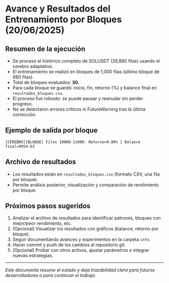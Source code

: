 # Avance y Resultados del Entrenamiento por Bloques (20/06/2025)

## Resumen de la ejecución
- Se procesó el histórico completo de SOLUSDT (29,880 filas) usando el cerebro adaptativo.
- El entrenamiento se realizó en bloques de 1,000 filas (último bloque de 880 filas).
- Total de bloques evaluados: **30**.
- Para cada bloque se guardó: inicio, fin, retorno (%) y balance final en `resultados_bloques.csv`.
- El proceso fue robusto: se puede pausar y reanudar sin perder progreso.
- No se detectaron errores críticos ni FutureWarning tras la última corrección.

## Ejemplo de salida por bloque
```
[CEREBRO][BLOQUE] Filas 10000-11000: Retorno=0.00% | Balance final=9954.63
```

## Archivo de resultados
- Los resultados están en `resultados_bloques.csv` (formato CSV, una fila por bloque).
- Permite análisis posterior, visualización y comparación de rendimiento por bloque.

## Próximos pasos sugeridos
1. Analizar el archivo de resultados para identificar patrones, bloques con mejor/peor rendimiento, etc.
2. (Opcional) Visualizar los resultados con gráficos (balance, retorno por bloque).
3. Seguir documentando avances y experimentos en la carpeta `info`.
4. Hacer commit y push de los cambios al repositorio git.
5. (Opcional) Probar con otros activos, ajustar parámetros o integrar nuevas estrategias.

---

_Este documento resume el estado y deja trazabilidad clara para futuros desarrolladores o para continuar el trabajo._
